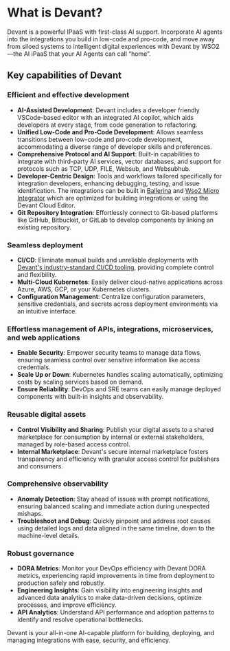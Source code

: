 # What is Devant?

Devant is a powerful IPaaS with first-class AI support. Incorporate AI agents into the integrations you build in low-code and pro-code, and move away from siloed systems to intelligent digital experiences with Devant by WSO2—the AI iPaaS that your AI Agents can call “home”.

## Key capabilities of Devant

### Efficient and effective development
- **AI-Assisted Development**: Devant includes a developer friendly VSCode-based editor with an integrated AI copilot, which aids developers at every stage, from code generation to refactoring.
- **Unified Low-Code and Pro-Code Development**: Allows seamless transitions between low-code and pro-code development, accommodating a diverse range of developer skills and preferences.
- **Comprehensive Protocol and AI Support**: Built-in capabilities to integrate with third-party AI services, vector databases, and support for protocols such as TCP, UDP, FILE, Websub, and Websubhub.
- **Developer-Centric Design**: Tools and workflows tailored specifically for integration developers, enhancing debugging, testing, and issue identification. The integrations can be built in [Ballerina](https://ballerina.io/) and [Wso2 Micro Integrator](https://wso2.com/integrator/micro-integrator/) which are optimized for building integrations or using the Devant Cloud Editor.
- **Git Repository Integration**: Effortlessly connect to Git-based platforms like GitHub, Bitbucket, or GitLab to develop components by linking an existing repository.

### Seamless deployment
- **CI/CD**: Eliminate manual builds and unreliable deployments with [Devant's industry-standard CI/CD tooling](devant-concepts/ci-cd.md), providing complete control and flexibility.
- **Multi-Cloud Kubernetes**: Easily deliver cloud-native applications across Azure, AWS, GCP, or your Kubernetes clusters.
- **Configuration Management**: Centralize configuration parameters, sensitive credentials, and secrets across deployment environments via an intuitive interface.

### Effortless management of APIs, integrations, microservices, and web applications
- **Enable Security**: Empower security teams to manage data flows, ensuring seamless control over sensitive information like access credentials.
- **Scale Up or Down**: Kubernetes handles scaling automatically, optimizing costs by scaling services based on demand.
- **Ensure Reliability**: DevOps and SRE teams can easily manage deployed components with built-in insights and observability.

### Reusable digital assets
- **Control Visibility and Sharing**: Publish your digital assets to a shared marketplace for consumption by internal or external stakeholders, managed by role-based access control.
- **Internal Marketplace**: Devant's secure internal marketplace fosters transparency and efficiency with granular access control for publishers and consumers.

### Comprehensive observability
- **Anomaly Detection**: Stay ahead of issues with prompt notifications, ensuring balanced scaling and immediate action during unexpected mishaps.
- **Troubleshoot and Debug**: Quickly pinpoint and address root causes using detailed logs and data aligned in the same timeline, down to the machine-level details.

### Robust governance
- **DORA Metrics**: Monitor your DevOps efficiency with Devant DORA metrics, experiencing rapid improvements in time from deployment to production safely and robustly.
- **Engineering Insights**: Gain visibility into engineering insights and advanced data analytics to make data-driven decisions, optimize processes, and improve efficiency.
- **API Analytics**: Understand API performance and adoption patterns to identify and resolve operational bottlenecks.

Devant is your all-in-one AI-capable platform for building, deploying, and managing integrations with ease, security, and efficiency.

